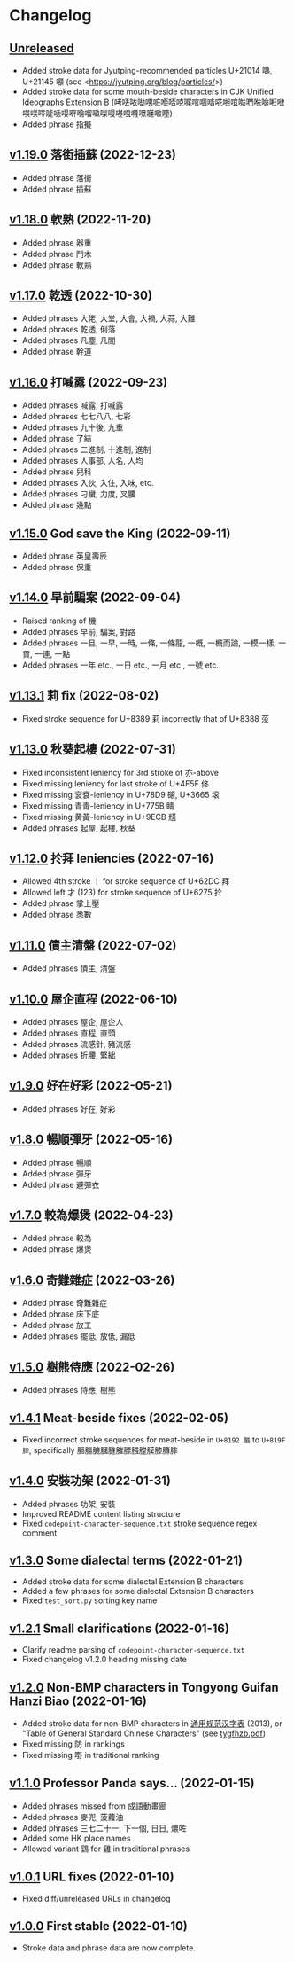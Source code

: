 # Changelog


## [Unreleased]

- Added stroke data for Jyutping-recommended particles U+21014 𡀔, U+21145 𡅅
  (see <<https://jyutping.org/blog/particles/>>)
- Added stroke data for some mouth-beside characters
  in CJK Unified Ideographs Extension B
  (𠱼𠲍𠲖𠲵𠲸𠳓𠳔𠳝𠳭𠳿𠴨𠴱𠴲𠵅𠵆𠵌𠵎𠵘𠵱𠵴𠶖𠷈𠸄𠸍𠸖𠸝𠹤𠹵𠹶𠹹𠺕𠺖𠼝𠼦𠼻𠽟𠾐𠾶𡂴𡂿𡃏)
- Added phrase 指擬


## [v1.19.0] 落街插蘇 (2022-12-23)

- Added phrase 落街
- Added phrase 插蘇


## [v1.18.0] 軟熟 (2022-11-20)

- Added phrase 器重
- Added phrase 鬥木
- Added phrase 軟熟


## [v1.17.0] 乾透 (2022-10-30)

- Added phrases 大佬, 大堂, 大會, 大禍, 大蒜, 大難
- Added phrases 乾透, 俐落
- Added phrases 凡塵, 凡間
- Added phrase 幹道


## [v1.16.0] 打喊露 (2022-09-23)

- Added phrases 喊露, 打喊露
- Added phrases 七七八八, 七彩
- Added phrases 九十後, 九重
- Added phrase 了結
- Added phrases 二進制, 十進制, 進制
- Added phrases 人事部, 人名, 人均
- Added phrase 兒科
- Added phrases 入伙, 入住, 入味, etc.
- Added phrases 刁蠻, 力度, 叉腰
- Added phrase 幾點


## [v1.15.0] God save the King (2022-09-11)

- Added phrase 英皇壽辰
- Added phrase 保重


## [v1.14.0] 早前騙案 (2022-09-04)

- Raised ranking of 機
- Added phrases 早前, 騙案, 對路
- Added phrases 一旦, 一早, 一時, 一條, 一條龍, 一概, 一概而論, 一模一樣, 一貫, 一連, 一點
- Added phrases 一年 etc., 一日 etc., 一月 etc., 一號 etc.


## [v1.13.1] 莉 fix (2022-08-02)

- Fixed stroke sequence for U+8389 莉 incorrectly that of U+8388 莈


## [v1.13.0] 秋葵起樓 (2022-07-31)

- Fixed inconsistent leniency for 3rd stroke of 亦-above
- Fixed missing leniency for last stroke of U+4F5F 佟
- Fixed missing 衮袞-leniency in U+78D9 磙, U+3665 㙥
- Fixed missing 青靑-leniency in U+775B 睛
- Fixed missing 黄黃-leniency in U+9ECB 黋
- Added phrases 起屋, 起樓, 秋葵


## [v1.12.0] 扵拜 leniencies (2022-07-16)

- Allowed 4th stroke ㇑ for stroke sequence of U+62DC 拜
- Allowed left 才 (123) for stroke sequence of U+6275 扵
- Added phrase 掌上壓
- Added phrase 悉數


## [v1.11.0] 債主清盤 (2022-07-02)

- Added phrases 債主, 清盤


## [v1.10.0] 屋企直程 (2022-06-10)

- Added phrases 屋企, 屋企人
- Added phrases 直程, 直頭
- Added phrases 流感針, 豬流感
- Added phrases 折腰, 緊絀


## [v1.9.0] 好在好彩 (2022-05-21)

- Added phrases 好在, 好彩


## [v1.8.0] 暢順彈牙 (2022-05-16)

- Added phrase 暢順
- Added phrase 彈牙
- Added phrase 避彈衣


## [v1.7.0] 較為爆煲 (2022-04-23)

- Added phrase 較為
- Added phrase 爆煲


## [v1.6.0] 奇難雜症 (2022-03-26)

- Added phrase 奇難雜症
- Added phrase 床下底
- Added phrase 放工
- Added phrases 擺低, 放低, 漏低


## [v1.5.0] 樹熊侍應 (2022-02-26)

- Added phrases 侍應, 樹熊


## [v1.4.1] Meat-beside fixes (2022-02-05)

- Fixed incorrect stroke sequences for meat-beside in `U+8192 膒` to `U+819F 膟`,
  specifically 膒膓膔膕膖膗膘膙膛膜膝膞膟


## [v1.4.0] 安裝功架 (2022-01-31)

- Added phrases 功架, 安裝
- Improved README content listing structure
- Fixed `codepoint-character-sequence.txt` stroke sequence regex comment


## [v1.3.0] Some dialectal terms (2022-01-21)

- Added stroke data for some dialectal Extension B characters
- Added a few phrases for some dialectal Extension B characters
- Fixed `test_sort.py` sorting key name


## [v1.2.1] Small clarifications (2022-01-16)

- Clarify readme parsing of `codepoint-character-sequence.txt`
- Fixed changelog v1.2.0 heading missing date


## [v1.2.0] Non-BMP characters in Tongyong Guifan Hanzi Biao (2022-01-16)

- Added stroke data for non-BMP characters in [通用规范汉字表] (2013),
  or "Table of General Standard Chinese Characters"
  (see [tygfhzb.pdf])
- Fixed missing 防 in rankings
- Fixed missing 嘢 in traditional ranking

[通用规范汉字表]:
  https://en.wikipedia.org/wiki/Table_of_General_Standard_Chinese_Characters
[tygfhzb.pdf]:
  https://www.gov.cn/gzdt/att/att/site1/20130819/tygfhzb.pdf


## [v1.1.0] Professor Panda says... (2022-01-15)

- Added phrases missed from 成語動畫廊
- Added phrases 麥兜, 菠蘿油
- Added phrases 三七二十一, 下一個, 日日, 燶咗
- Added some HK place names
- Allowed variant 鷄 for 雞 in traditional phrases


## [v1.0.1] URL fixes (2022-01-10)

- Fixed diff/unreleased URLs in changelog


## [v1.0.0] First stable (2022-01-10)

- Stroke data and phrase data are now complete.


[Unreleased]:
  https://github.com/stroke-input/stroke-input-data/compare/v1.19.0...HEAD
[v1.19.0]:
  https://github.com/stroke-input/stroke-input-data/compare/v1.18.0...v1.19.0
[v1.18.0]:
  https://github.com/stroke-input/stroke-input-data/compare/v1.17.0...v1.18.0
[v1.17.0]:
  https://github.com/stroke-input/stroke-input-data/compare/v1.16.0...v1.17.0
[v1.16.0]:
  https://github.com/stroke-input/stroke-input-data/compare/v1.15.0...v1.16.0
[v1.15.0]:
  https://github.com/stroke-input/stroke-input-data/compare/v1.14.0...v1.15.0
[v1.14.0]:
  https://github.com/stroke-input/stroke-input-data/compare/v1.13.1...v1.14.0
[v1.13.1]:
  https://github.com/stroke-input/stroke-input-data/compare/v1.13.0...v1.13.1
[v1.13.0]:
  https://github.com/stroke-input/stroke-input-data/compare/v1.12.0...v1.13.0
[v1.12.0]:
  https://github.com/stroke-input/stroke-input-data/compare/v1.11.0...v1.12.0
[v1.11.0]:
  https://github.com/stroke-input/stroke-input-data/compare/v1.10.0...v1.11.0
[v1.10.0]:
  https://github.com/stroke-input/stroke-input-data/compare/v1.9.0...v1.10.0
[v1.9.0]:
  https://github.com/stroke-input/stroke-input-data/compare/v1.8.0...v1.9.0
[v1.8.0]:
  https://github.com/stroke-input/stroke-input-data/compare/v1.7.0...v1.8.0
[v1.7.0]:
  https://github.com/stroke-input/stroke-input-data/compare/v1.6.0...v1.7.0
[v1.6.0]:
  https://github.com/stroke-input/stroke-input-data/compare/v1.5.0...v1.6.0
[v1.5.0]:
  https://github.com/stroke-input/stroke-input-data/compare/v1.4.1...v1.5.0
[v1.4.1]:
  https://github.com/stroke-input/stroke-input-data/compare/v1.4.0...v1.4.1
[v1.4.0]:
  https://github.com/stroke-input/stroke-input-data/compare/v1.3.0...v1.4.0
[v1.3.0]:
  https://github.com/stroke-input/stroke-input-data/compare/v1.2.1...v1.3.0
[v1.2.1]:
  https://github.com/stroke-input/stroke-input-data/compare/v1.2.0...v1.2.1
[v1.2.0]:
  https://github.com/stroke-input/stroke-input-data/compare/v1.1.0...v1.2.0
[v1.1.0]:
  https://github.com/stroke-input/stroke-input-data/compare/v1.0.1...v1.1.0
[v1.0.1]:
  https://github.com/stroke-input/stroke-input-data/compare/v1.0.0...v1.0.1
[v1.0.0]:
  https://github.com/stroke-input/stroke-input-data/releases/tag/v1.0.0

